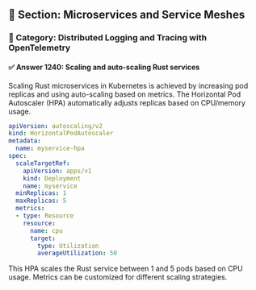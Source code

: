 ## 📘 Section: Microservices and Service Meshes
### 🔹 Category: Distributed Logging and Tracing with OpenTelemetry
#### ✅ Answer 1240: Scaling and auto-scaling Rust services

Scaling Rust microservices in Kubernetes is achieved by increasing pod replicas and using auto-scaling based on metrics. The Horizontal Pod Autoscaler (HPA) automatically adjusts replicas based on CPU/memory usage.

```yaml
apiVersion: autoscaling/v2
kind: HorizontalPodAutoscaler
metadata:
  name: myservice-hpa
spec:
  scaleTargetRef:
    apiVersion: apps/v1
    kind: Deployment
    name: myservice
  minReplicas: 1
  maxReplicas: 5
  metrics:
  - type: Resource
    resource:
      name: cpu
      target:
        type: Utilization
        averageUtilization: 50
```

This HPA scales the Rust service between 1 and 5 pods based on CPU usage. Metrics can be customized for different scaling strategies.
